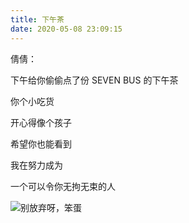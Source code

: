 ```yaml
---
title: 下午茶
date: 2020-05-08 23:09:15
---
```


倩倩：

下午给你偷偷点了份 SEVEN BUS 的下午茶

你个小吃货

开心得像个孩子

希望你也能看到

我在努力成为

一个可以令你无拘无束的人

![别放弃呀，笨蛋](//wx4.sinaimg.cn/large/4aca1336gy1geset8eeusj20jg0pxq5u.jpg)
